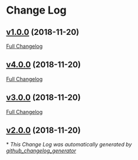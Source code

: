 # Change Log

## [v1.0.0](https://github.com/lukeburpee/feathers-connection-service/tree/v1.0.0) (2018-11-20)
[Full Changelog](https://github.com/lukeburpee/feathers-connection-service/compare/v4.0.0...v1.0.0)

## [v4.0.0](https://github.com/lukeburpee/feathers-connection-service/tree/v4.0.0) (2018-11-20)
[Full Changelog](https://github.com/lukeburpee/feathers-connection-service/compare/v3.0.0...v4.0.0)

## [v3.0.0](https://github.com/lukeburpee/feathers-connection-service/tree/v3.0.0) (2018-11-20)
[Full Changelog](https://github.com/lukeburpee/feathers-connection-service/compare/v2.0.0...v3.0.0)

## [v2.0.0](https://github.com/lukeburpee/feathers-connection-service/tree/v2.0.0) (2018-11-20)


\* *This Change Log was automatically generated by [github_changelog_generator](https://github.com/skywinder/Github-Changelog-Generator)*